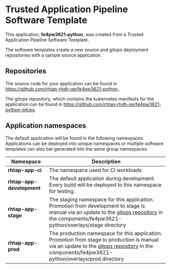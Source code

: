 # Trusted Application Pipeline Software Template

This application, **fe4pw3621-python**, was created from a Trusted Application Pipeline Software Template.

The software templates create a new source and gitops deployment repositories with a sample source application. 

## Repositories

The source code for your application can be found in [https://github.com/rhtap-rhdh-qe/fe4pw3621-python ](https://github.com/rhtap-rhdh-qe/fe4pw3621-python ).
 
The gitops repository, which contains the kubernetes manifests for the application can be found in 
[https://github.com/rhtap-rhdh-qe/fe4pw3621-python-gitops ](https://github.com/rhtap-rhdh-qe/fe4pw3621-python-gitops ) 

## Application namespaces 

The default application will be found in the following namespaces. Applications can be deployed into unique namespaces or multiple software templates can also bet generated into the same group namespaces.  

|  Namespace   |  Description   |  
| -------- | -------- |
| **rhtap-app-ci** | The namespace used for CI workloads |
| **rhtap-app-development** | The default application during development. Every build will be deployed to this namespace for testing. |
| **rhtap-app-stage** | The staging namespace for this application. Promotion from development to stage is manual via an update to the [gitops repository](https://github.com/rhtap-rhdh-qe/fe4pw3621-python-gitops ) in the components/fe4pw3621-python/overlays/stage directory |
| **rhtap-app-prod** | The production namespace for this application. Promotion from stage to production is manual via an update to the [gitops repository](https://github.com/rhtap-rhdh-qe/fe4pw3621-python-gitops ) in the components/fe4pw3621-python/overlays/prod directory |